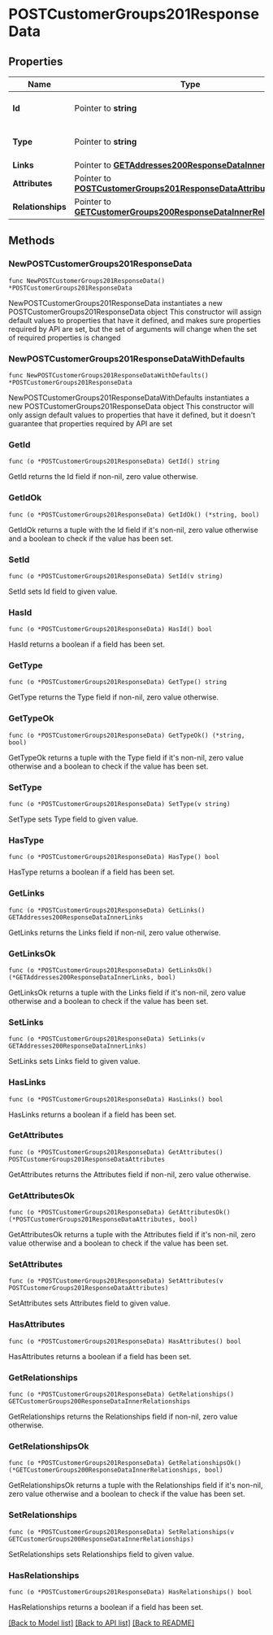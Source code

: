 # POSTCustomerGroups201ResponseData

## Properties

Name | Type | Description | Notes
------------ | ------------- | ------------- | -------------
**Id** | Pointer to **string** | The resource&#39;s id | [optional] 
**Type** | Pointer to **string** | The resource&#39;s type | [optional] 
**Links** | Pointer to [**GETAddresses200ResponseDataInnerLinks**](GETAddresses200ResponseDataInnerLinks.md) |  | [optional] 
**Attributes** | Pointer to [**POSTCustomerGroups201ResponseDataAttributes**](POSTCustomerGroups201ResponseDataAttributes.md) |  | [optional] 
**Relationships** | Pointer to [**GETCustomerGroups200ResponseDataInnerRelationships**](GETCustomerGroups200ResponseDataInnerRelationships.md) |  | [optional] 

## Methods

### NewPOSTCustomerGroups201ResponseData

`func NewPOSTCustomerGroups201ResponseData() *POSTCustomerGroups201ResponseData`

NewPOSTCustomerGroups201ResponseData instantiates a new POSTCustomerGroups201ResponseData object
This constructor will assign default values to properties that have it defined,
and makes sure properties required by API are set, but the set of arguments
will change when the set of required properties is changed

### NewPOSTCustomerGroups201ResponseDataWithDefaults

`func NewPOSTCustomerGroups201ResponseDataWithDefaults() *POSTCustomerGroups201ResponseData`

NewPOSTCustomerGroups201ResponseDataWithDefaults instantiates a new POSTCustomerGroups201ResponseData object
This constructor will only assign default values to properties that have it defined,
but it doesn't guarantee that properties required by API are set

### GetId

`func (o *POSTCustomerGroups201ResponseData) GetId() string`

GetId returns the Id field if non-nil, zero value otherwise.

### GetIdOk

`func (o *POSTCustomerGroups201ResponseData) GetIdOk() (*string, bool)`

GetIdOk returns a tuple with the Id field if it's non-nil, zero value otherwise
and a boolean to check if the value has been set.

### SetId

`func (o *POSTCustomerGroups201ResponseData) SetId(v string)`

SetId sets Id field to given value.

### HasId

`func (o *POSTCustomerGroups201ResponseData) HasId() bool`

HasId returns a boolean if a field has been set.

### GetType

`func (o *POSTCustomerGroups201ResponseData) GetType() string`

GetType returns the Type field if non-nil, zero value otherwise.

### GetTypeOk

`func (o *POSTCustomerGroups201ResponseData) GetTypeOk() (*string, bool)`

GetTypeOk returns a tuple with the Type field if it's non-nil, zero value otherwise
and a boolean to check if the value has been set.

### SetType

`func (o *POSTCustomerGroups201ResponseData) SetType(v string)`

SetType sets Type field to given value.

### HasType

`func (o *POSTCustomerGroups201ResponseData) HasType() bool`

HasType returns a boolean if a field has been set.

### GetLinks

`func (o *POSTCustomerGroups201ResponseData) GetLinks() GETAddresses200ResponseDataInnerLinks`

GetLinks returns the Links field if non-nil, zero value otherwise.

### GetLinksOk

`func (o *POSTCustomerGroups201ResponseData) GetLinksOk() (*GETAddresses200ResponseDataInnerLinks, bool)`

GetLinksOk returns a tuple with the Links field if it's non-nil, zero value otherwise
and a boolean to check if the value has been set.

### SetLinks

`func (o *POSTCustomerGroups201ResponseData) SetLinks(v GETAddresses200ResponseDataInnerLinks)`

SetLinks sets Links field to given value.

### HasLinks

`func (o *POSTCustomerGroups201ResponseData) HasLinks() bool`

HasLinks returns a boolean if a field has been set.

### GetAttributes

`func (o *POSTCustomerGroups201ResponseData) GetAttributes() POSTCustomerGroups201ResponseDataAttributes`

GetAttributes returns the Attributes field if non-nil, zero value otherwise.

### GetAttributesOk

`func (o *POSTCustomerGroups201ResponseData) GetAttributesOk() (*POSTCustomerGroups201ResponseDataAttributes, bool)`

GetAttributesOk returns a tuple with the Attributes field if it's non-nil, zero value otherwise
and a boolean to check if the value has been set.

### SetAttributes

`func (o *POSTCustomerGroups201ResponseData) SetAttributes(v POSTCustomerGroups201ResponseDataAttributes)`

SetAttributes sets Attributes field to given value.

### HasAttributes

`func (o *POSTCustomerGroups201ResponseData) HasAttributes() bool`

HasAttributes returns a boolean if a field has been set.

### GetRelationships

`func (o *POSTCustomerGroups201ResponseData) GetRelationships() GETCustomerGroups200ResponseDataInnerRelationships`

GetRelationships returns the Relationships field if non-nil, zero value otherwise.

### GetRelationshipsOk

`func (o *POSTCustomerGroups201ResponseData) GetRelationshipsOk() (*GETCustomerGroups200ResponseDataInnerRelationships, bool)`

GetRelationshipsOk returns a tuple with the Relationships field if it's non-nil, zero value otherwise
and a boolean to check if the value has been set.

### SetRelationships

`func (o *POSTCustomerGroups201ResponseData) SetRelationships(v GETCustomerGroups200ResponseDataInnerRelationships)`

SetRelationships sets Relationships field to given value.

### HasRelationships

`func (o *POSTCustomerGroups201ResponseData) HasRelationships() bool`

HasRelationships returns a boolean if a field has been set.


[[Back to Model list]](../README.md#documentation-for-models) [[Back to API list]](../README.md#documentation-for-api-endpoints) [[Back to README]](../README.md)



